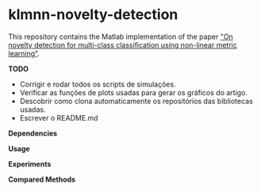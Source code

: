 # klmnn-novelty-detection

This repository contains the Matlab implementation of the paper ["On novelty detection for multi-class classification using non-linear metric learning"](https://doi.org/10.1016/j.eswa.2020.114193).

**TODO**
* Corrigir e rodar todos os scripts de simulações.
* Verificar as funções de plots usadas para gerar os gráficos do artigo.
* Descobrir como clona automaticamente os repositórios das bibliotecas usadas.
* Escrever o README.md

**Dependencies**

**Usage**

**Experiments**

**Compared Methods**

